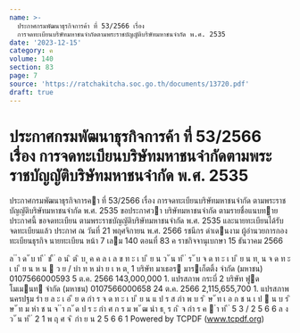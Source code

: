 ```yaml
---
name: >-
  ประกาศกรมพัฒนาธุรกิจการค้า ที่ 53/2566 เรื่อง
  การจดทะเบียนบริษัทมหาชนจำกัดตามพระราชบัญญัติบริษัทมหาชนจำกัด พ.ศ. 2535
date: '2023-12-15'
category: ค
volume: 140
section: 83
page: 7
source: 'https://ratchakitcha.soc.go.th/documents/13720.pdf'
draft: true
---
```


# ประกาศกรมพัฒนาธุรกิจการค้า ที่ 53/2566 เรื่อง การจดทะเบียนบริษัทมหาชนจำกัดตามพระราชบัญญัติบริษัทมหาชนจำกัด พ.ศ. 2535

ประกาศกรมพัฒนาธุรกิจการคา ที่ 53/2566 เรื่อง การจดทะเบียนบริษัทมหาชนจํากัด ตามพระราชบัญญัติบริษัทมหาชนจํากัด พ.ศ. 2535 ขอประกาศวา บริษัทมหาชนจํากัด ตามรายชื่อแนบทายประกาศนี้ ขอจดทะเบียน ตามพระราชบัญญัติบริษัทมหาชนจํากัด พ.ศ. 2535 และนายทะเบียนได้รับจดทะเบียนแล้ว ประกาศ ณ วันที่ 21 พฤศจิกายน พ.ศ. 2566 รชนีกร ดําเดนงาม ผู้อํานวยการกองทะเบียนธุรกิจ นายทะเบียน หน้า 7 เลม 140 ตอนที่ 83 ค ราชกิจจานุเบกษา 15 ธันวาคม 2566

ล ํ ำ ด ั บ ท ี ่ ช ื ่ อ น ิ ต ิ บ ุ ค ค ล เ ล ข ท ะ เ บ ี ย น ว ั น ท ี ่ ร ั บ จ ด ท ะ เ บ ี ย น ท ุ น จ ด ท ะ เ บ ี ย น ห น  ว ย / บำ ท ห มำ ย เ ห ต ุ 1 บริษัท มาเธอร มารเก็ตติ้ง จํากัด (มหาชน) 0107566000593 5 ต.ค. 2566 143,000,000 1. แปรสภาพ กระบี่ 2 บริษัท ฟูดโมเมนท จํากัด (มหาชน) 0107566000658 24 ต.ค. 2566 2,115,655,700 1. แปรสภาพ นครปฐม รำ ย ล ะ เ อ ี ย ด กำ ร จ ด ท ะ เ บ ี ย น แ ป ร ส ภำ พ บ ร ิ ษ ั ท เ อ ก ช น เ ป  น บ ร ิ ษ ั ท ม หำ ช น จ ํ ำ ก ั ด ป ร ะ กำ ศ ก ร ม พ ั ฒ นำ ธ ุ ร ก ิ จ กำ ร ค  ำ ท ี ่ 5 3 / 2 5 6 6 ล ง ว ั น ท ี ่ 2 1 พ ฤ ศ จ ิ กำ ย น 2 5 6 6 1 Powered by TCPDF (www.tcpdf.org)

